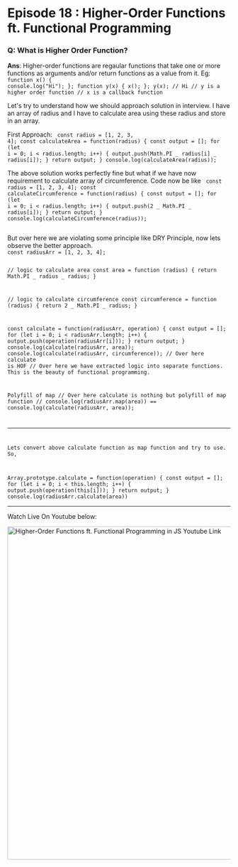 # Episode 18 : Higher-Order Functions ft. Functional Programming

### Q: What is Higher Order Function?

**Ans**: Higher-order functions are regaular functions that take one or more functions as arguments and/or return functions as a value from it. Eg:
<Code language="javascript">
function x() {
console.log("Hi");
};
function y(x) {
x();
};
y(x); // Hi
// y is a higher order function
// x is a callback function
</Code>

Let's try to understand how we should approach solution in interview.
I have an array of radius and I have to calculate area using these radius and store in an array.

First Approach:
<Code language="javascript">
const radius = [1, 2, 3, 4];
const calculateArea = function(radius) {
const output = [];
for (let i = 0; i < radius.length; i++) {
output.push(Math.PI _ radius[i] _ radius[i]);
}
return output;
}
console.log(calculateArea(radius));
</Code>

The above solution works perfectly fine but what if we have now requirement to calculate array of circumference. Code now be like
<Code language="javascript">
const radius = [1, 2, 3, 4];
const calculateCircumference = function(radius) {
const output = [];
for (let i = 0; i < radius.length; i++) {
output.push(2 _ Math.PI _ radius[i]);
}
return output;
}
console.log(calculateCircumference(radius));

</Code>
But over here we are violating some principle like DRY Principle, now lets observe the better approach.
<Code language="javascript">
const radiusArr = [1, 2, 3, 4];

// logic to calculate area
const area = function (radius) {
return Math.PI _ radius _ radius;
}

// logic to calculate circumference
const circumference = function (radius) {
return 2 _ Math.PI _ radius;
}

const calculate = function(radiusArr, operation) {
const output = [];
for (let i = 0; i < radiusArr.length; i++) {
output.push(operation(radiusArr[i]));
}
return output;
}
console.log(calculate(radiusArr, area));
console.log(calculate(radiusArr, circumference));
// Over here calculate is HOF
// Over here we have extracted logic into separate functions. This is the beauty of functional programming.

Polyfill of map
// Over here calculate is nothing but polyfill of map function
// console.log(radiusArr.map(area)) == console.log(calculate(radiusArr, area));

---

Lets convert above calculate function as map function and try to use. So,

Array.prototype.calculate = function(operation) {
const output = [];
for (let i = 0; i < this.length; i++) {
output.push(operation(this[i]));
}
return output;
}
console.log(radiusArr.calculate(area))
</Code>

<hr>

Watch Live On Youtube below:

<a href="https://www.youtube.com/watch?v=HkWxvB1RJq0&ab_channel=AkshaySaini" target="_blank"><img src="https://img.youtube.com/vi/HkWxvB1RJq0/0.jpg" width="750"
alt="Higher-Order Functions ft. Functional Programming in JS Youtube Link"/></a>
